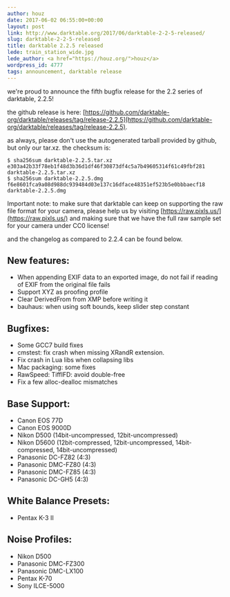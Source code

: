 ```yaml
---
author: houz
date: 2017-06-02 06:55:00+00:00
layout: post
link: http://www.darktable.org/2017/06/darktable-2-2-5-released/
slug: darktable-2-2-5-released
title: darktable 2.2.5 released
lede: train_station_wide.jpg
lede_author: <a href="https://houz.org/">houz</a>
wordpress_id: 4777
tags: announcement, darktable release
---
```


we're proud to announce the fifth bugfix release for the 2.2 series of darktable, 2.2.5!

the github release is here: [https://github.com/darktable-org/darktable/releases/tag/release-2.2.5](https://github.com/darktable-org/darktable/releases/tag/release-2.2.5).

as always, please don't use the autogenerated tarball provided by github, but only our tar.xz. the checksum is:

    $ sha256sum darktable-2.2.5.tar.xz
    e303a42b33f78eb1f48d3b36d1df46f30873df4c5a7b49605314f61c49fbf281  darktable-2.2.5.tar.xz
    $ sha256sum darktable-2.2.5.dmg
    f6e8601fca9a08d988dc939484d03e137c16dface48351ef523b5e0bbbaecf18  darktable-2.2.5.dmg

Important note: to make sure that darktable can keep on supporting the raw file format for your camera, please help us by visiting [https://raw.pixls.us/](https://raw.pixls.us/) and making sure that we have the full raw sample set for your camera under CC0 license!

and the changelog as compared to 2.2.4 can be found below.

## New features:

* When appending EXIF data to an exported image, do not fail if reading of EXIF from the original file fails
* Support XYZ as proofing profile
* Clear DerivedFrom from XMP before writing it
* bauhaus: when using soft bounds, keep slider step constant

## Bugfixes:

* Some GCC7 build fixes
* cmstest: fix crash when missing XRandR extension.
* Fix crash in Lua libs when collapsing libs
* Mac packaging: some fixes
* RawSpeed: TiffIFD: avoid double-free
* Fix a few alloc-dealloc mismatches

## Base Support:

* Canon EOS 77D
* Canon EOS 9000D
* Nikon D500 (14bit-uncompressed, 12bit-uncompressed)
* Nikon D5600 (12bit-compressed, 12bit-uncompressed, 14bit-compressed, 14bit-uncompressed)
* Panasonic DC-FZ82 (4:3)
* Panasonic DMC-FZ80 (4:3)
* Panasonic DMC-FZ85 (4:3)
* Panasonic DC-GH5 (4:3)

## White Balance Presets:

* Pentax K-3 II

## Noise Profiles:

* Nikon D500
* Panasonic DMC-FZ300
* Panasonic DMC-LX100
* Pentax K-70
* Sony ILCE-5000
